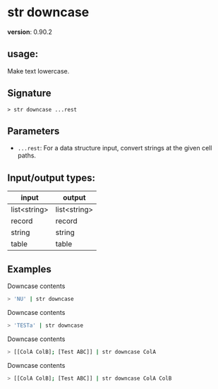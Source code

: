 # str downcase

**version**: 0.90.2

## **usage**:

Make text lowercase.

## Signature

`> str downcase ...rest`

## Parameters

- `...rest`: For a data structure input, convert strings at the given cell paths.

## Input/output types:

| input          | output         |
| -------------- | -------------- |
| list\<string\> | list\<string\> |
| record         | record         |
| string         | string         |
| table          | table          |

## Examples

Downcase contents

```bash
> 'NU' | str downcase
```

Downcase contents

```bash
> 'TESTa' | str downcase
```

Downcase contents

```bash
> [[ColA ColB]; [Test ABC]] | str downcase ColA
```

Downcase contents

```bash
> [[ColA ColB]; [Test ABC]] | str downcase ColA ColB
```
